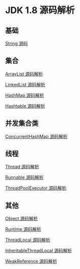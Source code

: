 # JDK 1.8 源码解析

## 基础

<a href="https://github.com/JohnnyHL/JDK8-SourceCode/tree/master/src/java/lang/String.java">String 源码</a>

## 集合

<a href="https://github.com/JohnnyHL/JDK8-SourceCode/tree/master/src/java//util/ArrayList.java">ArrayList 源码解析</a>

<a href="https://github.com/JohnnyHL/JDK8-SourceCode/tree/master/src/java//util/LinkedList.java">LinkedList 源码解析</a>

<a href="https://github.com/JohnnyHL/JDK8-SourceCode/tree/master/src/java//util/HashMap.java">HashMap 源码解析</a>

<a href="https://github.com/JohnnyHL/JDK8-SourceCode/tree/master/src/java//util/Hashtable.java">Hashtable 源码解析</a>

## 并发集合类

<a href="https://github.com/JohnnyHL/JDK8-SourceCode/tree/master/src/java//util/concurrent/ConcurrentHashMap.java">ConcurrentHashMap 源码解析</a>

## 线程

<a href="https://github.com/JohnnyHL/JDK8-SourceCode/tree/master/src/java//lang/Thread.java">Thread 源码解析</a>

<a href="https://github.com/JohnnyHL/JDK8-SourceCode/tree/master/src/java//lang/Runnable.java">Runnable 源码解析</a>

<a href="https://github.com/JohnnyHL/JDK8-SourceCode/tree/master/src/java//util/concurrent/ThreadPoolExecutor.java">ThreadPoolExecutor 源码解析</a>

## 其他

<a href="https://github.com/JohnnyHL/JDK8-SourceCode/tree/master/src/java//lang/Object.java">Object 源码解析</a>

<a href="https://github.com/JohnnyHL/JDK8-SourceCode/tree/master/src/java//lang/Runtime.java">Runtime 源码解析</a>

<a href="https://github.com/JohnnyHL/JDK8-SourceCode/tree/master/src/java//lang/ThreadLocal.java">ThreadLocal 源码解析</a>

<a href="https://github.com/JohnnyHL/JDK8-SourceCode/tree/master/src/java//lang/InheritableThreadLocal.java">InheritableThreadLocal 源码解析</a>

<a href="https://github.com/JohnnyHL/JDK8-SourceCode/tree/master/src/java//lang/ref/WeakReference.java">WeakReference 源码解析</a>


